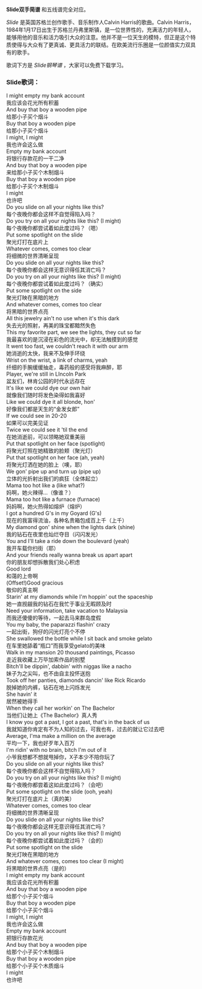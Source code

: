 

**Slide双手简谱** 和五线谱完全对应。

_Slide_ 是英国苏格兰创作歌手、音乐制作人Calvin Harris的歌曲。Calvin
Harris，1984年1月17日出生于苏格兰丹弗里斯镇，是一位世界性的，充满活力的年轻人，能够用他的音乐和活力吸引大众的注意。他并不是一位天生的模特，但正是这个特质使得与大众有了更真诚、更具活力的联结。在欧美流行乐圈是一位颜值实力双具有的歌手。

歌词下方是 _Slide钢琴谱_ ，大家可以免费下载学习。

### Slide歌词：

I might empty my bank account  
我应该会花光所有积蓄  
And buy that boy a wooden pipe  
给那小子买个烟斗  
Buy that boy a wooden pipe  
给那小子买个烟斗  
I might, I might  
我也许会这么做  
Empty my bank account  
将银行存款花的一干二净  
And buy that boy a wooden pipe  
来给那小子买个木制烟斗  
Buy that boy a wooden pipe  
给那小子买个木制烟斗  
I might  
也许吧  
Do you slide on all your nights like this?  
每个夜晚你都会这样不自觉得陷入吗？  
Do you try on all your nights like this? (I might)  
每个夜晚你都尝试着如此度过吗？（嗯）  
Put some spotlight on the slide  
聚光灯打在底片上  
Whatever comes, comes too clear  
将细微的世界清晰呈现  
Do you slide on all your nights like this?  
每个夜晚你都会这样无意识得任其消亡吗？  
Do you try on all your nights like this? (I might)  
每个夜晚你都尝试着如此度过吗？（确实）  
Put some spotlight on the side  
聚光灯映在黑暗的地方  
And whatever comes, comes too clear  
将黑暗的世界点亮  
All this jewelry ain't no use when it's this dark  
失去光的照射，再美的珠宝都黯然失色  
This my favorite part, we see the lights, they cut so far  
我最喜欢的是沉浸在彩色的流光中，却无法触摸到的感觉  
It went too fast, we couldn't reach it with our arm  
她消逝的太快，我来不及伸手环绕  
Wrist on the wrist, a link of charms, yeah  
纤细的手腕缓缓抽走，毒药般的感受将我麻醉，耶  
Player, we're still in LIncoln Park  
盆友们，林肯公园的时代永远存在  
It's like we could dye our own hair  
就像我们随时将发色染得如我喜好  
Like we could dye it all blonde, hon'  
好像我们都是天生的“金发女郎”  
If we could see in 20-20  
如果可以完美见证  
Twice we could see it 'til the end  
在她消逝前，可以领略她双重美丽  
Put that spotlight on her face (spotlight)  
将聚光灯照在她精致的脸颊（聚光灯）  
Put that spotlight on her face (ah, yeah)  
将聚光灯洒在她的脸上（噢，耶）  
We gon' pipe up and turn up (pipe up)  
立体的光折射出我们的疯狂（全体起立）  
Mama too hot like a (like what?)  
妈啊，她火辣得...（像谁？）  
Mama too hot like a furnace (furnace)  
妈妈啊，她火热得如熔炉（熔炉）  
I got a hundred G's in my Goyard (G's)  
现在的我富得流油，各种名贵箱包成百上千（上千）  
My diamond gon' shine when the lights dark (shine)  
我的钻石在夜里也灿烂夺目（闪闪发光）  
You and I'll take a ride down the boulevard (yeah)  
我开车载你扫街（耶）  
And your friends really wanna break us apart apart  
你的朋友却想拆散我们处心积虑  
Good lord  
和蔼的上帝啊  
(Offset!)Good gracious  
敬仰的真主啊  
Starin' at my diamonds while I'm hoppin' out the spaceship  
她一直觊觎我的钻石在我忙于事业无暇顾及时  
Need your information, take vacation to Malaysia  
而我还傻傻的等待，一起去马来群岛度假  
You my baby, the paparazzi flashin' crazy  
一起出街，狗仔的闪光灯亮个不停  
She swallowed the bottle while I sit back and smoke gelato  
在车里她舔着“瓶口”而我享受gelato的美味  
Walk in my mansion 20 thousand paintings, Picasso  
走近我收藏上万毕加索作品的别墅  
Bitch'll be dippin', dabbin' with niggas like a nacho  
妹子为之尖叫，也不由自主投怀送抱  
Took off her panties, diamonds dancin' like Rick Ricardo  
脱掉她的内裤，钻石在地上闪烁发光  
She havin' it  
居然被她得手  
When they call her workin' on The Bachelor  
当他们让她上《The Bachelor》真人秀  
I know you got a past, I got a past, that's in the back of us  
我就知道你肯定有不为人知的过去，可我也有，过去的就让它过去吧  
Average, I'ma make a million on the average  
平均一下，我也好歹年入百万  
I'm ridin' with no brain, bitch I'm out of it  
小爷我想都不想就甩掉你，X子本少不陪你玩了  
Do you slide on all your nights like this?  
每个夜晚你都会这样不自觉得陷入吗？  
Do you try on all your nights like this? (I might)  
每个夜晚你都尝着这如此度过吗？（会吧）  
Put some spotlight on the slide (ooh, yeah)  
聚光灯打在底片上（真的美）  
Whatever comes, comes too clear  
将细微的世界清晰呈现  
Do you slide on all your nights like this?  
每个夜晚你都会这样无意识得任其消亡吗？  
Do you try on all your nights like this? (I might)  
每个夜晚你都尝试着如此度过吗？（会的）  
Put some spotlight on the slide  
聚光灯映在黑暗的地方  
And whatever comes, comes too clear (I might)  
将黑暗的世界点亮（是的）  
I might empty my bank account  
我应该会花光所有积蓄  
And buy that boy a wooden pipe  
给那个小子买个烟斗  
Buy that boy a wooden pipe  
给那个小子买个烟斗  
I might, I might  
我也许会这么做  
Empty my bank account  
把银行存款花光  
And buy that boy a wooden pipe  
给那个小子买个木制烟斗  
Buy that boy a wooden pipe  
给那个小子买个木质烟斗  
I might  
也许吧


